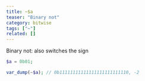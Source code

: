 ```yaml
---
title: ~$a
teaser: "Binary not"
category: bitwise
tags: ["~"]
related: []
---
```


Binary not: also switches the sign

```php
$a = 0b01;

var_dump(~$a); // 0b11111111111111111111111110, -2
```
